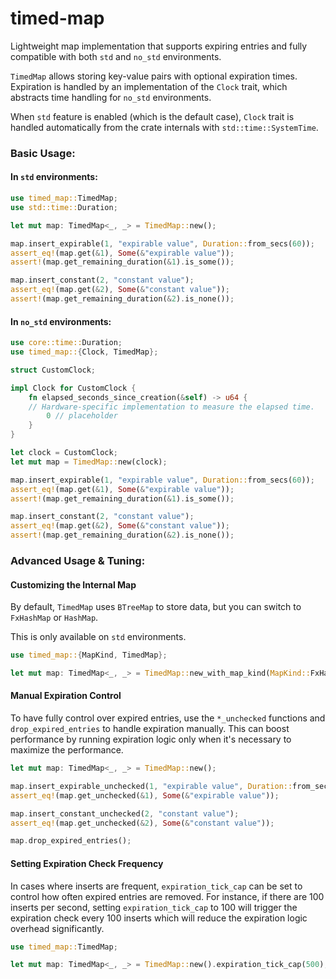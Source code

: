 # timed-map

Lightweight map implementation that supports expiring entries and fully
compatible with both `std` and `no_std` environments.

`TimedMap` allows storing key-value pairs with optional expiration times. Expiration is
handled by an implementation of the `Clock` trait, which abstracts time handling for
`no_std` environments.

When `std` feature is enabled (which is the default case), `Clock` trait is handled
automatically from the crate internals with `std::time::SystemTime`.

### Basic Usage:

#### In `std` environments:
```rs
use timed_map::TimedMap;
use std::time::Duration;

let mut map: TimedMap<_, _> = TimedMap::new();

map.insert_expirable(1, "expirable value", Duration::from_secs(60));
assert_eq!(map.get(&1), Some(&"expirable value"));
assert!(map.get_remaining_duration(&1).is_some());

map.insert_constant(2, "constant value");
assert_eq!(map.get(&2), Some(&"constant value"));
assert!(map.get_remaining_duration(&2).is_none());
```

#### In `no_std` environments:
```rs
use core::time::Duration;
use timed_map::{Clock, TimedMap};

struct CustomClock;

impl Clock for CustomClock {
    fn elapsed_seconds_since_creation(&self) -> u64 {
    // Hardware-specific implementation to measure the elapsed time.
        0 // placeholder
    }
}

let clock = CustomClock;
let mut map = TimedMap::new(clock);

map.insert_expirable(1, "expirable value", Duration::from_secs(60));
assert_eq!(map.get(&1), Some(&"expirable value"));
assert!(map.get_remaining_duration(&1).is_some());

map.insert_constant(2, "constant value");
assert_eq!(map.get(&2), Some(&"constant value"));
assert!(map.get_remaining_duration(&2).is_none());
```

### Advanced Usage & Tuning:

#### Customizing the Internal Map

By default, `TimedMap` uses `BTreeMap` to store data, but you can switch to `FxHashMap` or `HashMap`.

This is only available on `std` environments.

```rs
use timed_map::{MapKind, TimedMap};

let mut map: TimedMap<_, _> = TimedMap::new_with_map_kind(MapKind::FxHashMap);
```

#### Manual Expiration Control

To have fully control over expired entries, use the `*_unchecked` functions and `drop_expired_entries` to handle expiration manually.
This can boost performance by running expiration logic only when it's necessary to maximize the performance.

```rs
let mut map: TimedMap<_, _> = TimedMap::new();

map.insert_expirable_unchecked(1, "expirable value", Duration::from_secs(60));
assert_eq!(map.get_unchecked(&1), Some(&"expirable value"));

map.insert_constant_unchecked(2, "constant value");
assert_eq!(map.get_unchecked(&2), Some(&"constant value"));

map.drop_expired_entries();
```

#### Setting Expiration Check Frequency

In cases where inserts are frequent, `expiration_tick_cap` can be set to control how often expired entries are removed. For instance,
if there are 100 inserts per second, setting `expiration_tick_cap` to 100 will trigger the expiration check every 100 inserts which will
reduce the expiration logic overhead significantly.

```rs
use timed_map::TimedMap;

let mut map: TimedMap<_, _> = TimedMap::new().expiration_tick_cap(500);
```
